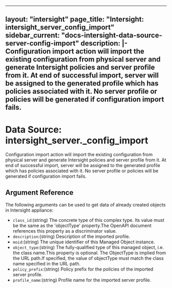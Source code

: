 
---
layout: "intersight"
page_title: "Intersight: intersight_server_config_import"
sidebar_current: "docs-intersight-data-source-server-config-import"
description: |-
Configuration import action will import the existing configuration from physical server and generate Intersight policies and server profile from it. At end of successful import, server will be assigned to the generated profile which has policies associated with it. No server profile or policies will be generated if configuration import fails.
---

# Data Source: intersight_server._config_import
Configuration import action will import the existing configuration from physical server and generate Intersight policies and server profile from it. At end of successful import, server will be assigned to the generated profile which has policies associated with it. No server profile or policies will be generated if configuration import fails.
## Argument Reference
The following arguments can be used to get data of already created objects in Intersight appliance:
* `class_id`:(string) The concrete type of this complex type. Its value must be the same as the 'objectType' property.The OpenAPI document references this property as a discriminator value. 
* `description`:(string) Description of the imported profile. 
* `moid`:(string) The unique identifier of this Managed Object instance. 
* `object_type`:(string) The fully-qualified type of this managed object, i.e. the class name.This property is optional. The ObjectType is implied from the URL path.If specified, the value of objectType must match the class name specified in the URL path. 
* `policy_prefix`:(string) Policy prefix for the policies of the imported server profile. 
* `profile_name`:(string) Profile name for the imported server profile. 
